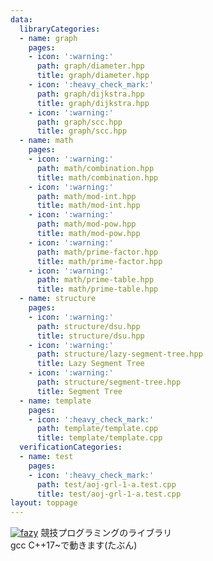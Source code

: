 ```yaml
---
data:
  libraryCategories:
  - name: graph
    pages:
    - icon: ':warning:'
      path: graph/diameter.hpp
      title: graph/diameter.hpp
    - icon: ':heavy_check_mark:'
      path: graph/dijkstra.hpp
      title: graph/dijkstra.hpp
    - icon: ':warning:'
      path: graph/scc.hpp
      title: graph/scc.hpp
  - name: math
    pages:
    - icon: ':warning:'
      path: math/combination.hpp
      title: math/combination.hpp
    - icon: ':warning:'
      path: math/mod-int.hpp
      title: math/mod-int.hpp
    - icon: ':warning:'
      path: math/mod-pow.hpp
      title: math/mod-pow.hpp
    - icon: ':warning:'
      path: math/prime-factor.hpp
      title: math/prime-factor.hpp
    - icon: ':warning:'
      path: math/prime-table.hpp
      title: math/prime-table.hpp
  - name: structure
    pages:
    - icon: ':warning:'
      path: structure/dsu.hpp
      title: structure/dsu.hpp
    - icon: ':warning:'
      path: structure/lazy-segment-tree.hpp
      title: Lazy Segment Tree
    - icon: ':warning:'
      path: structure/segment-tree.hpp
      title: Segment Tree
  - name: template
    pages:
    - icon: ':heavy_check_mark:'
      path: template/template.cpp
      title: template/template.cpp
  verificationCategories:
  - name: test
    pages:
    - icon: ':heavy_check_mark:'
      path: test/aoj-grl-1-a.test.cpp
      title: test/aoj-grl-1-a.test.cpp
layout: toppage
---
```

[![fazy](https://img.shields.io/endpoint?url=https%3A%2F%2Fatcoder-badges.now.sh%2Fapi%2Fatcoder%2Fjson%2Ffazy)](https://atcoder.jp/users/fazy)
競技プログラミングのライブラリ  
gcc C++17~で動きます(たぶん)  
